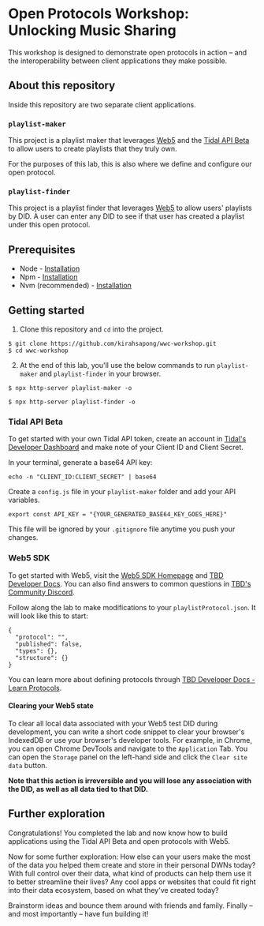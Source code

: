 # Open Protocols Workshop: Unlocking Music Sharing

This workshop is designed to demonstrate open protocols in action – and the interoperability between client applications they make possible.

## About this repository

Inside this repository are two separate client applications.

### `playlist-maker`

This project is a playlist maker that leverages [Web5](https://github.com/TBD54566975/web5-js) and the [Tidal API Beta](https://developer.tidal.com/) to allow users to create playlists that they truly own.

For the purposes of this lab, this is also where we define and configure our open protocol.

### `playlist-finder`

This project is a playlist finder that leverages [Web5](https://github.com/TBD54566975/web5-js) to allow users' playlists by DID. A user can enter any DID to see if that user has created a playlist under this open protocol.

## Prerequisites

- Node - [Installation](https://nodejs.org/en/download)
- Npm - [Installation](https://docs.npmjs.com/downloading-and-installing-node-js-and-npm)
- Nvm (recommended) - [Installation](https://github.com/nvm-sh/nvm#installing-and-updating)

## Getting started

1. Clone this repository and `cd` into the project.

```
$ git clone https://github.com/kirahsapong/wwc-workshop.git
$ cd wwc-workshop
```

2. At the end of this lab, you'll use the below commands to run `playlist-maker` and `playlist-finder` in your browser.

```
$ npx http-server playlist-maker -o
```

```
$ npx http-server playlist-finder -o
```

### Tidal API Beta

To get started with your own Tidal API token, create an account in [Tidal's Developer Dashboard]() and make note of your Client ID and Client Secret.

In your terminal, generate a base64 API key:

```
echo -n "CLIENT_ID:CLIENT_SECRET" | base64
```

Create a `config.js` file in your `playlist-maker` folder and add your API variables.

```
export const API_KEY = "{YOUR_GENERATED_BASE64_KEY_GOES_HERE}"

```

This file will be ignored by your `.gitignore` file anytime you push your changes.

### Web5 SDK

To get started with Web5, visit the [Web5 SDK Homepage]() and [TBD Developer Docs](). You can also find answers to common questions in [TBD's Community Discord]().

Follow along the lab to make modifications to your `playlistProtocol.json`. It will look like this to start:

```
{
  "protocol": "",
  "published": false,
  "types": {},
  "structure": {}
}
```

You can learn more about defining protocols through [TBD Developer Docs - Learn Protocols](https://developer.tbd.website/docs/web5/learn/protocols/).

#### Clearing your Web5 state

To clear all local data associated with your Web5 test DID during development, you can write a short code snippet to clear your browser's IndexedDB or use your browser's developer tools. For example, in Chrome, you can open Chrome DevTools and navigate to the `Application` Tab. You can open the `Storage` panel on the left-hand side and click the `Clear site data` button.

**Note that this action is irreversible and you will lose any association with the DID, as well as all data tied to that DID.**

## Further exploration

Congratulations! You completed the lab and now know how to build applications using the Tidal API Beta and open protocols with Web5.

Now for some further exploration: How else can your users make the most of the data you helped them create and store in their personal DWNs today? With full control over their data, what kind of products can help them use it to better streamline their lives? Any cool apps or websites that could fit right into their data ecosystem, based on what they've created today?

Brainstorm ideas and bounce them around with friends and family. Finally – and most importantly – have fun building it!
